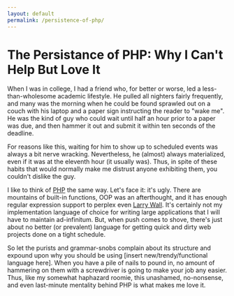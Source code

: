 ```yaml
---
layout: default
permalink: /persistence-of-php/
---
```


# The Persistance of PHP: Why I Can't Help But Love It

<!-- 2/12/2014 -->

When I was in college, I had a friend who, for better or worse, led a less-than-wholesome academic lifestyle.  He pulled all nighters fairly frequently, and many was the morning when he could be found sprawled out on a couch with his laptop and a paper sign instructing the reader to "wake me".  He was the kind of guy who could wait until half an hour prior to a paper was due, and then hammer it out and submit it within ten seconds of the deadline.

For reasons like this, waiting for him to show up to scheduled events was always a bit nerve wracking.  Nevertheless, he (almost) always materialized, even if it was at the eleventh hour (it usually was).  Thus, in spite of these habits that would normally make me distrust anyone exhibiting them, you couldn't dislike the guy.

I like to think of [PHP](http://www.php.net/) the same way.  Let's face it: it's ugly.  There are mountains of built-in functions, OOP was an afterthought, and it has enough regular expression support to perplex even [Larry Wall](http://www.wall.org/~larry/).  It's certainly not my implementation language of choice for writing large applications that I will have to maintain ad-infinitum.  But, when push comes to shove, there's just about no better (or prevalent) language for getting quick and dirty web projects done on a tight schedule.

So let the purists and grammar-snobs complain about its structure and expound upon why you should be using [insert new/trendy/functional language here].  When you have a pile of nails to pound in, no amount of hammering on them with a screwdriver is going to make your job any easier.  Thus, like my somewhat haphazard roomie, this  unashamed, no-nonsense, and even last-minute mentality behind PHP is what makes me love it.
